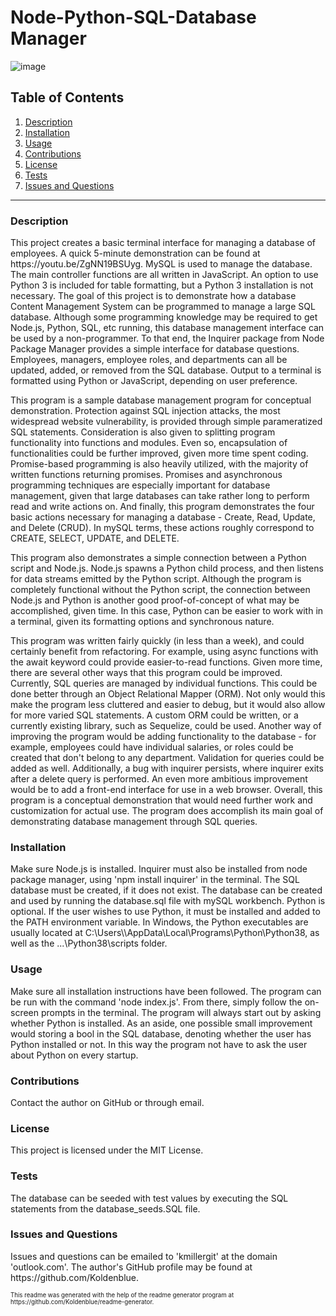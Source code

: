 # Node-Python-SQL-Database Manager

![image](https://img.shields.io/badge/license-MIT%20License-green)

## Table of Contents

1. <a href="#description">Description</a>
2. <a href="#installation">Installation</a>
3. <a href="#usage">Usage</a>
4. <a href="#contributions">Contributions</a>
5. <a href="#license">License</a>
6. <a href="#test">Tests</a>
7. <a href="#questions">Issues and Questions</a>
<hr><h3 id='description'>Description</h3>
<p>This project creates a basic terminal interface for managing a database of employees. A quick 5-minute demonstration can be found at https://youtu.be/ZgNN19BSUyg. MySQL is used to manage the database. The main controller functions are all written in JavaScript. An option to use Python 3 is included for table formatting, but a Python 3 installation is not necessary. The goal of this project is to demonstrate how a database Content Management System can be programmed to manage a large SQL database. Although some programming knowledge may be required to get Node.js, Python, SQL, etc running, this database management interface can be used by a non-programmer. To that end, the Inquirer package from Node Package Manager provides a simple interface for database questions. Employees, managers, employee roles, and departments can all be updated, added, or removed from the SQL database. Output to a terminal is formatted using Python or JavaScript, depending on user preference.</p>


<p>This program is a sample database management program for conceptual demonstration. Protection against SQL injection attacks, the most widespread website vulnerability, is provided through simple parameratized SQL statements. Consideration is also given to splitting program functionality into functions and modules. Even so, encapsulation of functionalities could be further improved, given more time spent coding. Promise-based programming is also heavily utilized, with the majority of written functions returning promises. Promises and asynchronous programming techniques are especially important for database management, given that large databases can take rather long to perform read and write actions on. And finally, this program demonstrates the four basic actions necessary for managing a database - Create, Read, Update, and Delete (CRUD). In mySQL terms, these actions roughly correspond to CREATE, SELECT, UPDATE, and DELETE.</p>

<p>This program also demonstrates a simple connection between a Python script and Node.js. Node.js spawns a Python child process, and then listens for data streams emitted by the Python script. Although the program is completely functional without the Python script, the connection between Node.js and Python is another good proof-of-concept of what may be accomplished, given time. In this case, Python can be easier to work with in a terminal, given its formatting options and synchronous nature.</p>

<p>This program was written fairly quickly (in less than a week), and could certainly benefit from refactoring. For example, using async functions with the await keyword could provide easier-to-read functions. Given more time, there are several other ways that this program could be improved. Currently, SQL queries are managed by individual functions. This could be done better through an Object Relational Mapper (ORM). Not only would this make the program less cluttered and easier to debug, but it would also allow for more varied SQL statements. A custom ORM could be written, or a currently existing library, such as Sequelize, could be used. Another way of improving the program would be adding functionality to the database - for example, employees could have individual salaries, or roles could be created that don't belong to any department. Validation for queries could be added as well. Additionally, a bug with inquirer persists, where inquirer exits after a delete query is performed. An even more ambitious improvement would be to add a front-end interface for use in a web browser. Overall, this program is a conceptual demonstration that would need further work and customization for actual use. The program does accomplish its main goal of demonstrating database management through SQL queries.</p>

<h3 id='installation'>Installation</h3>
Make sure Node.js is installed. Inquirer must also be installed from node package manager, using 'npm install inquirer' in the terminal. The SQL database must be created, if it does not exist. The database can be created and used by running the database.sql file with mySQL workbench. Python is optional. If the user wishes to use Python, it must be installed and added to the PATH environment variable. In Windows, the Python executables are usually located at C:\Users\<username>\AppData\Local\Programs\Python\Python38, as well as the ...\Python38\scripts folder.

<h3 id='usage'>Usage</h3>
Make sure all installation instructions have been followed. The program can be run with the command 'node index.js'. From there, simply follow the on-screen prompts in the terminal. The program will always start out by asking whether Python is installed. As an aside, one possible small improvement would storing a bool in the SQL database, denoting whether the user has Python installed or not. In this way the program not have to ask the user about Python on every startup.

<h3 id='contributions'>Contributions</h3>
Contact the author on GitHub or through email.

<h3 id='license'>License</h3>
This project is licensed under the MIT License.

<h3 id='test'>Tests</h3>
The database can be seeded with test values by executing the SQL statements from the database_seeds.SQL file.

<h3 id='questions'>Issues and Questions</h3>
Issues and questions can be emailed to 'kmillergit' at the domain 'outlook.com'. The author's GitHub profile may be found at https://github.com/Koldenblue.<p><sub><sup>This readme was generated with the help of the readme generator program at https://github.com/Koldenblue/readme-generator.</sup></sub></p>